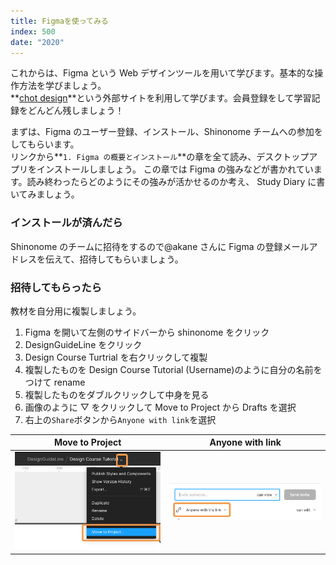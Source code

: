 ```yaml
---
title: Figmaを使ってみる
index: 500
date: "2020"
---
```


これからは、Figma という Web デザインツールを用いて学びます。基本的な操作方法を学びましょう。  
**[chot design](https://chot.design/figma-beginner/)**という外部サイトを利用して学びます。会員登録をして学習記録をどんどん残しましょう！

まずは、Figma のユーザー登録、インストール、Shinonome チームへの参加をしてもらいます。  
リンクから**`1. Figma の概要とインストール`**の章を全て読み、デスクトップアプリをインストールしましょう。
この章では Figma の強みなどが書かれています。読み終わったらどのようにその強みが活かせるのか考え、 Study Diary に書いてみましょう。

### インストールが済んだら

Shinonome のチームに招待をするので@akane さんに Figma の登録メールアドレスを伝えて、招待してもらいましょう。

### 招待してもらったら

教材を自分用に複製しましょう。

1. Figma を開いて左側のサイドバーから shinonome をクリック
2. DesignGuideLine をクリック
3. Design Course Turtrial を右クリックして複製
4. 複製したものを Design Course Tutorial (Username)のように自分の名前をつけて rename
5. 複製したものをダブルクリックして中身を見る
6. 画像のように ▽ をクリックして Move to Project から Drafts を選択
7. 右上の`Share`ボタンから`Anyone with link`を選択

| Move to Project                                    | Anyone with link                        |
| -------------------------------------------------- | --------------------------------------- |
| ![Move To Project](../../assets/moveToProject.png) | ![To Review](../../assets/toReview.png) |
